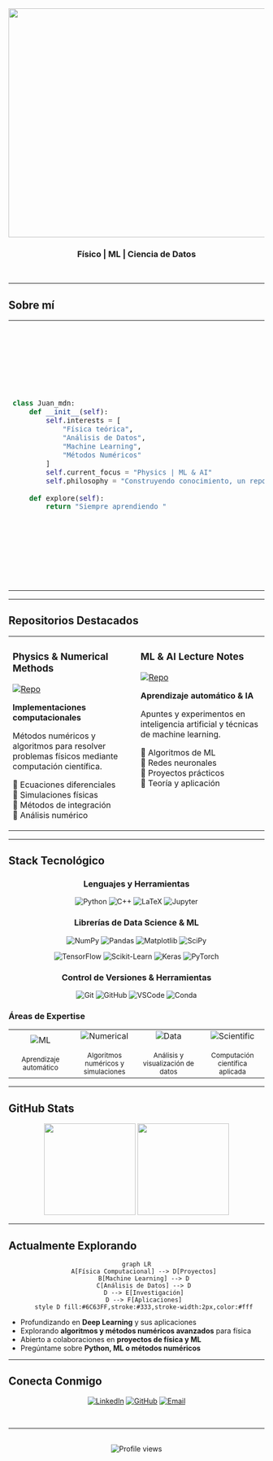 <div align="center">

<img width="1792" height="450" alt="Captura de pantalla 2025-10-21 210232" src="https://github.com/user-attachments/assets/f425ad57-5089-4a1b-8a08-a87de179e08a" />

<br>

###  Físico | ML | Ciencia de Datos

<br>

---

</div>

##  Sobre mí

<table>
<tr>
<td width="50%">

```python
class Juan_mdn:
    def __init__(self):
        self.interests = [
            "Física teórica",
            "Análisis de Datos",
            "Machine Learning",
            "Métodos Numéricos"
        ]
        self.current_focus = "Physics | ML & AI"
        self.philosophy = "Construyendo conocimiento, un repositorio a la vez "
    
    def explore(self):
        return "Siempre aprendiendo "
```

</td>
<td width="50%">

###  Mi Enfoque

Combino **física**, **matemáticas** y **programación** para resolver los problemas que me interesan. Busco transformar teoría física en código funcional y explorar cómo el machine learning puede aplicarse a conceptos de física y matemáticas.

</td>
</tr>
</table>

---

##  Repositorios Destacados

<div align="center">

<table>
<tr>
<td width="50%" valign="top">

###  Physics & Numerical Methods
[![Repo](https://img.shields.io/badge/Ver_Repositorio-6C63FF?style=for-the-badge&logo=github&logoColor=white)](https://github.com/juareymal-ui/Portfolio-Roadmap-Physics-Numerical-Methods.)

**Implementaciones computacionales**

Métodos numéricos y algoritmos para resolver problemas físicos mediante computación científica.

🔹 Ecuaciones diferenciales  
🔹 Simulaciones físicas  
🔹 Métodos de integración  
🔹 Análisis numérico  

</td>
<td width="50%" valign="top">

###  ML & AI Lecture Notes
[![Repo](https://img.shields.io/badge/Ver_Repositorio-ff6b6b?style=for-the-badge&logo=github&logoColor=white)](https://github.com/juareymal-ui/ML-AI-Lecture-Notes)

**Aprendizaje automático & IA**

Apuntes y experimentos en inteligencia artificial y técnicas de machine learning.

🔹 Algoritmos de ML  
🔹 Redes neuronales  
🔹 Proyectos prácticos  
🔹 Teoría y aplicación  

</td>
</tr>
</table>

</div>

---

## Stack Tecnológico

<div align="center">

### Lenguajes y Herramientas

<p>
<img src="https://img.shields.io/badge/Python-Scientific-4584b6?style=for-the-badge&logo=python&logoColor=white" alt="Python"/>
<img src="https://img.shields.io/badge/C++-00599C?style=for-the-badge&logo=cplusplus&logoColor=white" alt="C++"/>
<img src="https://img.shields.io/badge/LaTeX-008080?style=for-the-badge&logo=latex&logoColor=white" alt="LaTeX"/>
<img src="https://img.shields.io/badge/Jupyter-F37626?style=for-the-badge&logo=jupyter&logoColor=white" alt="Jupyter"/>
</p>

### Librerías de Data Science & ML

<p>
<img src="https://img.shields.io/badge/NumPy-013243?style=for-the-badge&logo=numpy&logoColor=white" alt="NumPy"/>
<img src="https://img.shields.io/badge/Pandas-150458?style=for-the-badge&logo=pandas&logoColor=white" alt="Pandas"/>
<img src="https://img.shields.io/badge/Matplotlib-11557c?style=for-the-badge&logo=python&logoColor=white" alt="Matplotlib"/>
<img src="https://img.shields.io/badge/SciPy-8CAAE6?style=for-the-badge&logo=scipy&logoColor=white" alt="SciPy"/>
</p>

<p>
<img src="https://img.shields.io/badge/TensorFlow-FF6F00?style=for-the-badge&logo=tensorflow&logoColor=white" alt="TensorFlow"/>
<img src="https://img.shields.io/badge/Scikit--Learn-F7931E?style=for-the-badge&logo=scikit-learn&logoColor=white" alt="Scikit-Learn"/>
<img src="https://img.shields.io/badge/Keras-D00000?style=for-the-badge&logo=keras&logoColor=white" alt="Keras"/>
<img src="https://img.shields.io/badge/PyTorch-EE4C2C?style=for-the-badge&logo=pytorch&logoColor=white" alt="PyTorch"/>
</p>

### Control de Versiones & Herramientas

<p>
<img src="https://img.shields.io/badge/Git-F05032?style=for-the-badge&logo=git&logoColor=white" alt="Git"/>
<img src="https://img.shields.io/badge/GitHub-181717?style=for-the-badge&logo=github&logoColor=white" alt="GitHub"/>
<img src="https://img.shields.io/badge/VSCode-007ACC?style=for-the-badge&logo=visualstudiocode&logoColor=white" alt="VSCode"/>
<img src="https://img.shields.io/badge/Conda-44A833?style=for-the-badge&logo=anaconda&logoColor=white" alt="Conda"/>
</p>

</div>

### Áreas de Expertise

<table>
</td>
<td align="center" width="25%">
<img src="https://img.shields.io/badge/Machine-Learning-ff6b6b?style=for-the-badge" alt="ML"/>
<br><br>
<sub>Aprendizaje automático </sub>
</td>
<td align="center" width="25%">
<img src="https://img.shields.io/badge/Numerical-Methods-6C63FF?style=for-the-badge" alt="Numerical"/>
<br><br>
<sub>Algoritmos numéricos y simulaciones</sub>
</td>
<td align="center" width="25%">
<img src="https://img.shields.io/badge/Data-Analysis-4584b6?style=for-the-badge" alt="Data"/>
<br><br>
<sub>Análisis y visualización de datos</sub>
</td>
<td align="center" width="25%">
<img src="https://img.shields.io/badge/Scientific-Computing-51cf66?style=for-the-badge" alt="Scientific"/>
<br><br>
<sub>Computación científica aplicada</sub>
</td>
</tr>
</table>

</div>

---

##  GitHub Stats

<div align="center">

<img height="180em" src="https://github-readme-stats.vercel.app/api?username=juareymal-ui&show_icons=true&theme=tokyonight&include_all_commits=true&count_private=true"/>
<img height="180em" src="https://github-readme-stats.vercel.app/api/top-langs/?username=juareymal-ui&layout=compact&langs_count=8&theme=tokyonight"/>

</div>

---

##  Actualmente Explorando

<div align="center">

```mermaid
graph LR
    A[Física Computacional] --> D[Proyectos]
    B[Machine Learning] --> D
    C[Análisis de Datos] --> D
    D --> E[Investigación]
    D --> F[Aplicaciones]
    style D fill:#6C63FF,stroke:#333,stroke-width:2px,color:#fff
```

</div>

-  Profundizando en **Deep Learning** y sus aplicaciones
-  Explorando **algoritmos y métodos numéricos avanzados** para física
-  Abierto a colaboraciones en **proyectos de física y ML**
-  Pregúntame sobre **Python, ML o métodos numéricos**

---

## Conecta Conmigo

<div align="center">

[![LinkedIn](https://img.shields.io/badge/LinkedIn-Juan_Maldonado-0A66C2?style=for-the-badge&logo=linkedin&logoColor=white)](https://www.linkedin.com/in/juan-de-jes%C3%BAs-reyes-maldonado-b7475a2b9/)
[![GitHub](https://img.shields.io/badge/GitHub-juareymal--ui-181717?style=for-the-badge&logo=github&logoColor=white)](https://github.com/juareymal-ui)
[![Email](https://img.shields.io/badge/Email-Contacto-D14836?style=for-the-badge&logo=gmail&logoColor=white)](mailto:lessjuareymal@gmail.com)

<br>

---

<br>

<img src="https://komarev.com/ghpvc/?username=juareymal-ui&color=6C63FF&style=for-the-badge&label=Visitas+al+Perfil" alt="Profile views"/>

</div>
